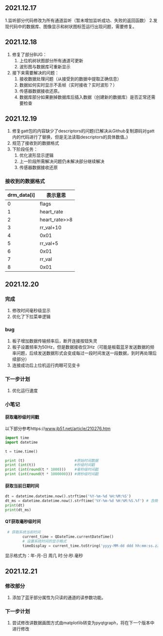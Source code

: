 ## 2021.12.17
1.监听部分代码修改为所有通道监听（暂未增加监听成功、失败的返回函数）
2.发现代码中的数据库、图像显示和树状图标签运行出现问题，需要修复。

## 2021.12.18
1. 修复了部分BUG：
    1. 上位机树状图部分所有通道可更新
    2. 波形图与数据库可重新显示
2. 接下来需要解决的问题：
    1. 接收数据处理问题（从接受到的数据中提取正确信息）
    2. 数据如何实时显示不丢帧（实时接收？实时波形？）
    3. 传感器数据接收还原。
    4. 数据库部分如果删掉数据库后插入数据（创建新的数据库）是否正常还需要检查


## 2021.12.19
1. 修复gatt包的内容缺少了descriptors的问题(已解决从Github复制源码对gatt内的代码进行了替换，但是无法读取descriptors的具体数值。)
2. 规范了接收到的数据格式
3. 下阶段任务：
   1. 优化波形显示逻辑
   2. 上一阶段所需解决问题仍未解决部分继续解决
   3. 传感器数据接收还原
   
### 接收到的数据格式
|   drm_data[i]   |  表示意思    |
| ---- | ---- |
|0|flags|
|1|heart_rate|
|2|heart_rate>>8|
|3|rr_val+10|
|4|0x01|
|5|rr_val+5|
|6|0x01|
|7|rr_val|
|8|0x01|


## 2021.12.20
### 完成
1. 修改时间毫秒级显示
2. 优化了下拉菜单逻辑
### bug
1. 板子增加数据传输频率后，断开连接按钮失灵
2. 板子设置频率为50Hz，但是数据接收仅3Hz（可能是板载蓝牙发送数据的频率问题，后续发送数据形式会变成每过一段时间发送一段数据，到时再处理后续部分）
3. 连接成功后上位机运行肉眼可见变卡
### 下一步计划
1. 优化运行速度

### 小笔记
#### 获取毫秒级时间戳
以下部分参考https://www.jb51.net/article/210276.htm
```python
import time
import datetime
  
t = time.time()
  
print (t)                       #原始时间数据
print (int(t))                  #秒级时间戳
print (int(round(t * 1000)))    #毫秒级时间戳
print (int(round(t * 1000000))) #微秒级时间戳
```
#### 获取当前日期时间
```python
dt = datetime.datetime.now().strftime('%Y-%m-%d %H:%M:%S')
dt_ms = datetime.datetime.now().strftime('%Y-%m-%d %H:%M:%S.%f') # 含微秒的日期时间，来源 比特量化
print(dt)
print(dt_ms)
```
#### QT获取毫秒级时间
```python
 # 获取系统当前时间
        current_time = QDateTime.currentDateTime()
        # 设置系统时间的显示格式
        timeDisplay = current_time.toString('yyyy-MM-dd ddd hh:mm:ss.zzz')
```
显示格式为：年-月-日 周几 时:分:秒.毫秒


## 2021.12.21
### 修改部分
1. 添加了蓝牙部分属性为只读的通道的读参数功能。
### 下一步计划
1. 尝试修改讲数据画图方式由matplotlib转变为pyqtgraph，将在下一个版本中进行修改